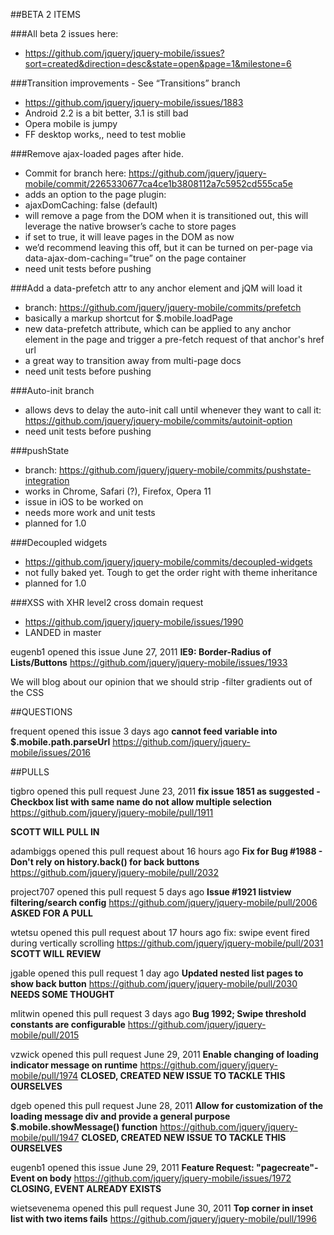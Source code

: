 ##BETA 2 ITEMS  

###All beta 2 issues here:
* https://github.com/jquery/jquery-mobile/issues?sort=created&direction=desc&state=open&page=1&milestone=6

###Transition improvements - See “Transitions” branch
* https://github.com/jquery/jquery-mobile/issues/1883
* Android 2.2 is a bit better, 3.1 is still bad
* Opera mobile is jumpy
* FF desktop works,, need to test moblie

###Remove ajax-loaded pages after hide.
* Commit for branch here: https://github.com/jquery/jquery-mobile/commit/2265330677ca4ce1b3808112a7c5952cd555ca5e
* adds an option to the page plugin:
* ajaxDomCaching: false (default)
* will remove a page from the DOM when it is transitioned out, this will leverage the native browser’s cache to store pages
* if set to true, it will leave pages in the DOM as now
* we’d recommend leaving this off, but it can be turned on per-page via data-ajax-dom-caching=”true” on the page container
* need unit tests before pushing

###Add a data-prefetch attr to any anchor element and jQM will load it
* branch: https://github.com/jquery/jquery-mobile/commits/prefetch
* basically a markup shortcut for $.mobile.loadPage
* new data-prefetch attribute, which can be applied to any anchor element in the page and trigger a pre-fetch request of that anchor's href url
* a great way to transition away from multi-page docs
* need unit tests before pushing

###Auto-init branch
* allows devs to delay the auto-init call until whenever they want to call it: https://github.com/jquery/jquery-mobile/commits/autoinit-option
* need unit tests before pushing

###pushState
* branch: https://github.com/jquery/jquery-mobile/commits/pushstate-integration
* works in Chrome, Safari (?), Firefox, Opera 11
* issue in iOS to be worked on
* needs more work and unit tests
* planned for 1.0

###Decoupled widgets
* https://github.com/jquery/jquery-mobile/commits/decoupled-widgets
* not fully baked yet. Tough to get the order right with theme inheritance
* planned for 1.0

###XSS with XHR level2 cross domain request
* https://github.com/jquery/jquery-mobile/issues/1990
* LANDED in master

eugenb1 opened this issue June 27, 2011
**IE9: Border-Radius of Lists/Buttons**
https://github.com/jquery/jquery-mobile/issues/1933

We will blog about our opinion that we should strip -filter gradients out of the CSS

##QUESTIONS 

frequent opened this issue 3 days ago
**cannot feed variable into $.mobile.path.parseUrl**
https://github.com/jquery/jquery-mobile/issues/2016

##PULLS   

tigbro opened this pull request June 23, 2011
**fix issue 1851 as suggested - Checkbox list with same name do not allow multiple selection**
https://github.com/jquery/jquery-mobile/pull/1911

**SCOTT WILL PULL IN**

adambiggs opened this pull request about 16 hours ago
**Fix for Bug #1988 - Don't rely on history.back() for back buttons**
https://github.com/jquery/jquery-mobile/pull/2032

project707 opened this pull request 5 days ago
**Issue #1921 listview filtering/search config**
https://github.com/jquery/jquery-mobile/pull/2006
**ASKED FOR A PULL**

wtetsu opened this pull request about 17 hours ago
fix: swipe event fired during vertically scrolling
https://github.com/jquery/jquery-mobile/pull/2031
**SCOTT WILL REVIEW**

jgable opened this pull request 1 day ago
**Updated nested list pages to show back button**
https://github.com/jquery/jquery-mobile/pull/2030
**NEEDS SOME THOUGHT**

mlitwin opened this pull request 3 days ago
**Bug 1992; Swipe threshold constants are configurable**
https://github.com/jquery/jquery-mobile/pull/2015

vzwick opened this pull request June 29, 2011
**Enable changing of loading indicator message on runtime**
https://github.com/jquery/jquery-mobile/pull/1974
**CLOSED, CREATED NEW ISSUE TO TACKLE THIS OURSELVES**

dgeb opened this pull request June 28, 2011
**Allow for customization of the loading message div and provide a general purpose $.mobile.showMessage() function**
https://github.com/jquery/jquery-mobile/pull/1947
**CLOSED, CREATED NEW ISSUE TO TACKLE THIS OURSELVES**

eugenb1 opened this issue June 29, 2011
**Feature Request: "pagecreate"-Event on body**
https://github.com/jquery/jquery-mobile/issues/1972
**CLOSING, EVENT ALREADY EXISTS**

wietsevenema opened this pull request June 30, 2011
**Top corner in inset list with two items fails**
https://github.com/jquery/jquery-mobile/pull/1996
